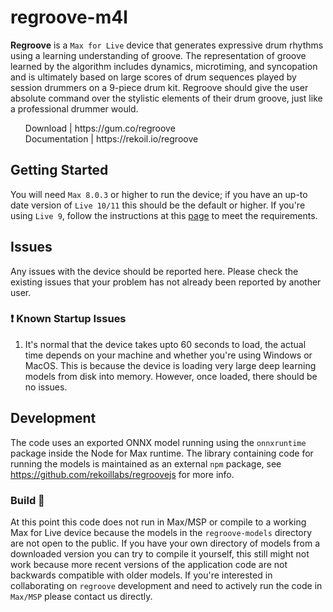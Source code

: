 # regroove-m4l

**Regroove** is a `Max for Live` device that generates expressive drum rhythms using a learning understanding of groove. The representation of groove learned by the algorithm includes dynamics, microtiming, and syncopation and is ultimately based on large scores of drum sequences played by session drummers on a 9-piece drum kit. Regroove should give the user absolute command over the stylistic elements of their drum groove, just like a professional drummer would.

<ul style="list-style:outside none none;">
   <li>
    Download | https://gum.co/regroove
  </li>
  <li>
    Documentation | https://rekoil.io/regroove
  </li>
</ul>

## Getting Started

You will need `Max 8.0.3` or higher to run the device; if you have an up-to date version of `Live 10/11` this should be the default or higher. If you're using `Live 9`, follow the instructions at this <a href="https://help.ableton.com/hc/en-us/articles/209070309">page</a> to meet the requirements.

## Issues

Any issues with the device should be reported here. Please check the existing issues that your problem has not already been reported by another user.

### ❗ Known Startup Issues

1. It's normal that the device takes upto 60 seconds to load, the actual time depends on your machine and whether you're using Windows or MacOS. This is because the device is loading very large deep learning models from disk into memory. However, once loaded, there should be no issues.

## Development

The code uses an exported ONNX model running using the `onnxruntime` package inside the Node for Max runtime. The library containing code for running the models is maintained as an external `npm` package, see https://github.com/rekoillabs/regroovejs for more info.

### Build :hammer:
At this point this code does not run in Max/MSP or compile to a working Max for Live device because the models in the `regroove-models` directory are not open to the public. If you have your own directory of models from a downloaded version you can try to compile it yourself, this still might not work because more recent versions of the application code are not backwards compatible with older models. If you're interested in collaborating on `regroove` development and need to actively run the code in `Max/MSP` please contact us directly.
